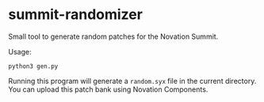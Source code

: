 # summit-randomizer
Small tool to generate random patches for the Novation Summit.

Usage:

```
python3 gen.py
```

Running this program will generate a `random.syx` file in the current directory.
You can upload this patch bank using Novation Components.
